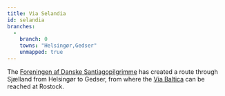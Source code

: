 ```yaml
---
title: Via Selandia
id: selandia
branches:
  -
    branch: 0
    towns: "Helsingør,Gedser"
    unmapped: true
---
```


The [Foreningen af Danske Santiagopilgrimme][0] has created a route through Sjælland from Helsingør to Gedser, from where the [Via Baltica][1] can be reached at Rostock.

[0]: http://www.santiagopilgrimme.dk/pilgrimsveje/pilgrimsveje.php
[1]: baltica.html